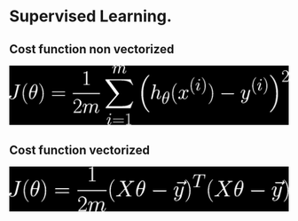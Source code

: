 # Supervised Learning.

## Cost function non vectorized
![Cost Function Vectorized](/images/costfunction.jpg)


## Cost function vectorized
![Cost Function Vectorized](/images/costfunction_vectorized.jpg)


